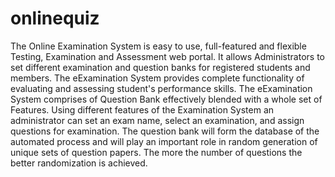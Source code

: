 # onlinequiz
 The Online Examination System is easy to use, full-featured and flexible Testing, Examination and Assessment web portal. It allows Administrators to set different examination and question banks for registered students and members. The eExamination System provides complete functionality of evaluating and assessing student's performance skills. The eExamination System comprises of Question Bank effectively blended with a whole set of Features. Using different features of the Examination System an administrator can set an exam name, select an examination, and assign questions for examination.  The question bank will form the database of the automated process and will play an important role in random generation of unique sets of question papers. The more the number of questions the better randomization is achieved.
